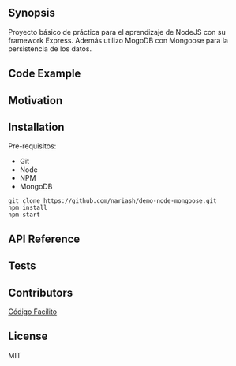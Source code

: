 ## Synopsis

Proyecto básico de práctica para el aprendizaje de NodeJS con su framework Express. Además utilizo MogoDB con Mongoose para la persistencia de los datos.

## Code Example

## Motivation

## Installation

Pre-requisitos:
* Git
* Node
* NPM
* MongoDB

```
git clone https://github.com/nariash/demo-node-mongoose.git
npm install
npm start
```

## API Reference

## Tests

## Contributors

[Código Facilito](https://codigofacilito.com/)

## License

MIT
